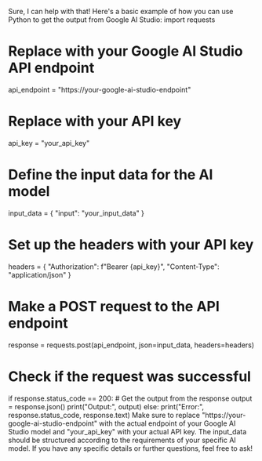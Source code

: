 Sure, I can help with that! Here's a basic example of how you can use Python to get the output from Google AI Studio:
import requests

# Replace with your Google AI Studio API endpoint
api_endpoint = "https://your-google-ai-studio-endpoint"

# Replace with your API key
api_key = "your_api_key"

# Define the input data for the AI model
input_data = {
    "input": "your_input_data"
}

# Set up the headers with your API key
headers = {
    "Authorization": f"Bearer {api_key}",
    "Content-Type": "application/json"
}

# Make a POST request to the API endpoint
response = requests.post(api_endpoint, json=input_data, headers=headers)

# Check if the request was successful
if response.status_code == 200:
    # Get the output from the response
    output = response.json()
    print("Output:", output)
else:
    print("Error:", response.status_code, response.text)
Make sure to replace "https://your-google-ai-studio-endpoint" with the actual endpoint of your Google AI Studio model and "your_api_key" with your actual API key. The input_data should be structured according to the requirements of your specific AI model.
If you have any specific details or further questions, feel free to ask!
